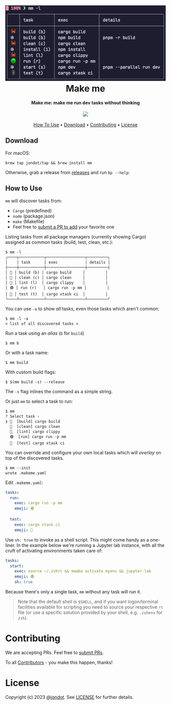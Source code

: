 <h1 align="center">
   <img src="media/screen.png" width="600"/>
   <br/>
   Make me
</h1>

<h4 align="center"> Make me: make me run dev tasks without thinking</h4>
<p align="center">
<img src="https://github.com/jondot/makeme/actions/workflows/build.yml/badge.svg"/>
</p>
<p align="center">
  <a href="#how-to-use">How To Use</a> •
  <a href="#download">Download</a> •
  <a href="#contributing">Contributing</a> •
  <a href="#license">License</a>
</p>


## Download

For macOS:

```
brew tap jondot/tap && brew install mm
```

Otherwise, grab a release from [releases](https://github.com/jondot/makeme/releases) and run `bp --help`:

## How to Use

`mm` will discover tasks from:

* `Cargo` (predefined)
* `node` (package.json)
* `make` (Makefile)
* Feel free to [submit a PR to add](https://github.com/jondot/makeme/pulls) your favorite one

Listing tasks from all package managers (currently showing Cargo) assigned as common tasks (build, test, clean, etc.):

```
$ mm -l
╭────┬───────────┬─────────────────┬─────────╮
│    │ task      │ exec            │ details │
├────┼───────────┼─────────────────┼─────────┤
│ 🦀 │ build (b) │ cargo build     │         │
│ 🦀 │ clean (c) │ cargo clean     │         │
│ 🦀 │ lint (l)  │ cargo clippy    │         │
│ 🟢 │ run (r)   │ cargo run -p mm │         │
│ 🚦 │ test (t)  │ cargo xtask ci  │         │
╰────┴───────────┴─────────────────┴─────────╯
```

You can use `-a` to show _all_ tasks, even those tasks which aren't common:

```
$ mm -l -a
< list of all discovered tasks >
```

Run a task using an _alias_ (`b` for `build`)

```
$ mm b
```

Or with a task name:

```
$ mm build
```

With custom build flags:

```
$ $(mm build -s) --release
```

The `-s` flag inlines the command as a simple string.

Or just `mm` to select a task to run:

```
$ mm
? Select task ›
❯ 🦀  [build] cargo build
  🦀  [clean] cargo clean
  🦀  [lint] cargo clippy
  🟢  [run] cargo run -p mm
  🚦  [test] cargo xtask ci
```

You can override and configure your own local tasks which will _overlay_ on top of the discovered tasks.


```
$ mm --init
wrote .makeme.yaml
```

Edit `.makeme.yaml`:

```yaml
tasks:
  run: 
    exec: cargo run -p mm
    emoji: 🟢

  test: 
    exec: cargo xtask ci
    emoji: 🚦
```

Use `sh: true` to invoke as a shell script. This might come handy as a one-liner. In the example below we're running a Jupyter lab instance, with all the cruft of activating environments taken care of:


```yaml
tasks:
  start: 
    exec: source ~/.zshrc && mamba activate myenv && jupyter-lab
    emoji: 🟢
    sh: true
```

Because there's only a single task, `mm` without any task will run it.

> Note that the default shell is `$SHELL`, and if you want logon/terminal facilities available for scripting you need to source your respective `rc` file (or use a specific solution provided by your shell, e.g. `.zshenv` for `zsh`).
# Contributing

We are accepting PRs. Feel free to [submit PRs](https://github.com/jondot/makeme/pulls).

To all [Contributors](https://github.com/jondot/makeme/graphs/contributors) - you make this happen, thanks!

# License

Copyright (c) 2023 [@jondot](http://twitter.com/jondot). See [LICENSE](LICENSE.txt) for further details.
